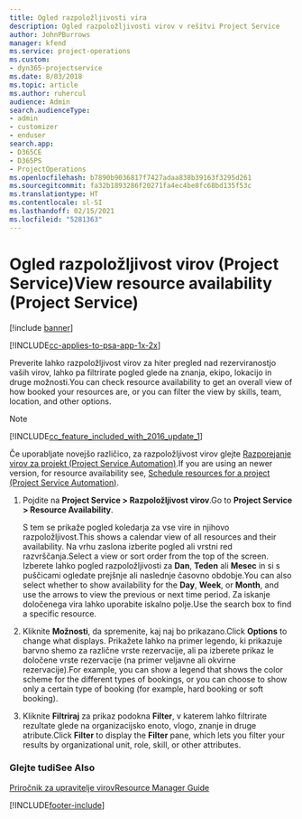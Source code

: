 ```yaml
---
title: Ogled razpoložljivosti vira
description: Ogled razpoložljivosti virov v rešitvi Project Service
author: JohnPBurrows
manager: kfend
ms.service: project-operations
ms.custom:
- dyn365-projectservice
ms.date: 8/03/2018
ms.topic: article
ms.author: ruhercul
audience: Admin
search.audienceType:
- admin
- customizer
- enduser
search.app:
- D365CE
- D365PS
- ProjectOperations
ms.openlocfilehash: b7890b9036817f7427adaa838b39163f3295d261
ms.sourcegitcommit: fa32b1893286f20271fa4ec4be8fc68bd135f53c
ms.translationtype: HT
ms.contentlocale: sl-SI
ms.lasthandoff: 02/15/2021
ms.locfileid: "5281363"
---
```

# <a name="view-resource-availability-project-service"></a><span data-ttu-id="94256-103">Ogled razpoložljivost virov (Project Service)</span><span class="sxs-lookup"><span data-stu-id="94256-103">View resource availability (Project Service)</span></span>

[!include [banner](../includes/psa-now-project-operations.md)]

[!INCLUDE[cc-applies-to-psa-app-1x-2x](../includes/cc-applies-to-psa-app-1x-2x.md)]

<span data-ttu-id="94256-104">Preverite lahko razpoložljivost virov za hiter pregled nad rezerviranostjo vaših virov, lahko pa filtrirate pogled glede na znanja, ekipo, lokacijo in druge možnosti.</span><span class="sxs-lookup"><span data-stu-id="94256-104">You can check resource availability to get an overall view of how booked your resources are, or you can filter the view by skills, team, location, and other options.</span></span>  
  
> [!NOTE]
> [!INCLUDE[cc_feature_included_with_2016_update_1](../includes/cc-feature-included-with-2016-update-1.md)]  
> 
>  <span data-ttu-id="94256-105">Če uporabljate novejšo različico, za razpoložljivost virov glejte [Razporejanje virov za projekt (Project Service Automation)](../psa/schedule-resources-project.md).</span><span class="sxs-lookup"><span data-stu-id="94256-105">If you are using an newer version, for resource availability see, [Schedule resources for a project (Project Service Automation)](../psa/schedule-resources-project.md).</span></span>  

1. <span data-ttu-id="94256-106">Pojdite na **Project Service > Razpoložljivost virov**.</span><span class="sxs-lookup"><span data-stu-id="94256-106">Go to **Project Service > Resource Availability**.</span></span>  

    <span data-ttu-id="94256-107">S tem se prikaže pogled koledarja za vse vire in njihovo razpoložljivost.</span><span class="sxs-lookup"><span data-stu-id="94256-107">This shows a calendar view of all resources and their availability.</span></span> <span data-ttu-id="94256-108">Na vrhu zaslona izberite pogled ali vrstni red razvrščanja.</span><span class="sxs-lookup"><span data-stu-id="94256-108">Select a view or sort order from the top of the screen.</span></span> <span data-ttu-id="94256-109">Izberete lahko pogled razpoložljivosti za **Dan**, **Teden** ali **Mesec** in si s puščicami ogledate prejšnje ali naslednje časovno obdobje.</span><span class="sxs-lookup"><span data-stu-id="94256-109">You can also select whether to show availability for the **Day**, **Week**, or **Month**, and use the arrows to view the previous or next time period.</span></span> <span data-ttu-id="94256-110">Za iskanje določenega vira lahko uporabite iskalno polje.</span><span class="sxs-lookup"><span data-stu-id="94256-110">Use the search box to find a specific resource.</span></span>  

2. <span data-ttu-id="94256-111">Kliknite **Možnosti**, da spremenite, kaj naj bo prikazano.</span><span class="sxs-lookup"><span data-stu-id="94256-111">Click **Options** to change what displays.</span></span> <span data-ttu-id="94256-112">Prikažete lahko na primer legendo, ki prikazuje barvno shemo za različne vrste rezervacije, ali pa izberete prikaz le določene vrste rezervacije (na primer veljavne ali okvirne rezervacije).</span><span class="sxs-lookup"><span data-stu-id="94256-112">For example, you can show a legend that shows the color scheme for the different types of bookings, or you can choose to show only a certain type of booking (for example, hard booking or soft booking).</span></span>  

3. <span data-ttu-id="94256-113">Kliknite **Filtriraj** za prikaz podokna **Filter**, v katerem lahko filtrirate rezultate glede na organizacijsko enoto, vlogo, znanje in druge atribute.</span><span class="sxs-lookup"><span data-stu-id="94256-113">Click **Filter** to display the **Filter** pane, which lets you filter your results by organizational unit, role, skill, or other attributes.</span></span>  

### <a name="see-also"></a><span data-ttu-id="94256-114">Glejte tudi</span><span class="sxs-lookup"><span data-stu-id="94256-114">See Also</span></span>  
 [<span data-ttu-id="94256-115">Priročnik za upravitelje virov</span><span class="sxs-lookup"><span data-stu-id="94256-115">Resource Manager Guide</span></span>](../psa/resource-manager-guide.md)


[!INCLUDE[footer-include](../includes/footer-banner.md)]